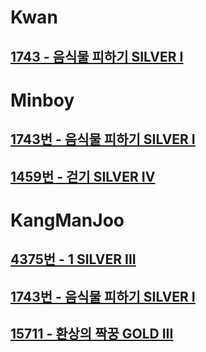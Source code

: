 # Kwan
## [1743 - 음식물 피하기 SILVER I](https://www.acmicpc.net/problem/1743)

# Minboy
## [1743번 - 음식물 피하기 SILVER I](https://www.acmicpc.net/problem/1743)
## [1459번 - 걷기 SILVER IV](https://www.acmicpc.net/problem/1459)


# KangManJoo
## [4375번 - 1 SILVER III](https://www.acmicpc.net/problem/4375)
## [1743번 - 음식물 피하기 SILVER I](https://www.acmicpc.net/problem/1743)
## [15711 - 환상의 짝꿍 GOLD III](https://www.acmicpc.net/problem/14673)
